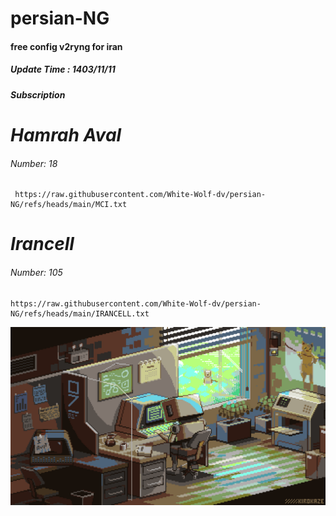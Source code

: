 # persian-NG

#### free config v2ryng for iran


<h5>Update Time : 1403/11/11</h5>

##### Subscription

  # *****Hamrah Aval*****

<h6>Number: 18 </h6>

     https://raw.githubusercontent.com/White-Wolf-dv/persian-NG/refs/heads/main/MCI.txt

# *****Irancell*****

<h6>Number: 105 </h6>

    https://raw.githubusercontent.com/White-Wolf-dv/persian-NG/refs/heads/main/IRANCELL.txt

<p align="center">
<img  src="https://github.com/White-Wolf-dv/White-Wolf-dv/blob/main/14.gif">
</p>
